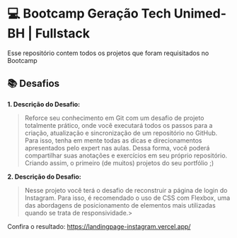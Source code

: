 # 💻 Bootcamp Geração Tech Unimed-BH | Fullstack
Esse repositório contem todos os projetos que foram requisitados no Bootcamp 

## 📚 Desafios
**1. Descrição do Desafio:**
>Reforce seu conhecimento em Git com um desafio de projeto totalmente prático, onde você executará todos os passos para a criação, atualização e sincronização de um repositório no GitHub. Para isso, tenha em mente todas as dicas e direcionamentos apresentados pelo expert nas aulas. Dessa forma, você poderá compartilhar suas anotações e exercícios em seu próprio repositório. Criando assim, o primeiro (de muitos) projetos do seu portfólio ;)

**2. Descrição do Desafio:**
>Nesse projeto você terá o desafio de reconstruir a página de login do Instagram. Para isso, é recomendado o uso de CSS com Flexbox, uma das abordagens de posicionamento de elementos mais utilizadas quando se trata de responsividade.>

Confira o resultado: <https://landingpage-instagram.vercel.app/>
